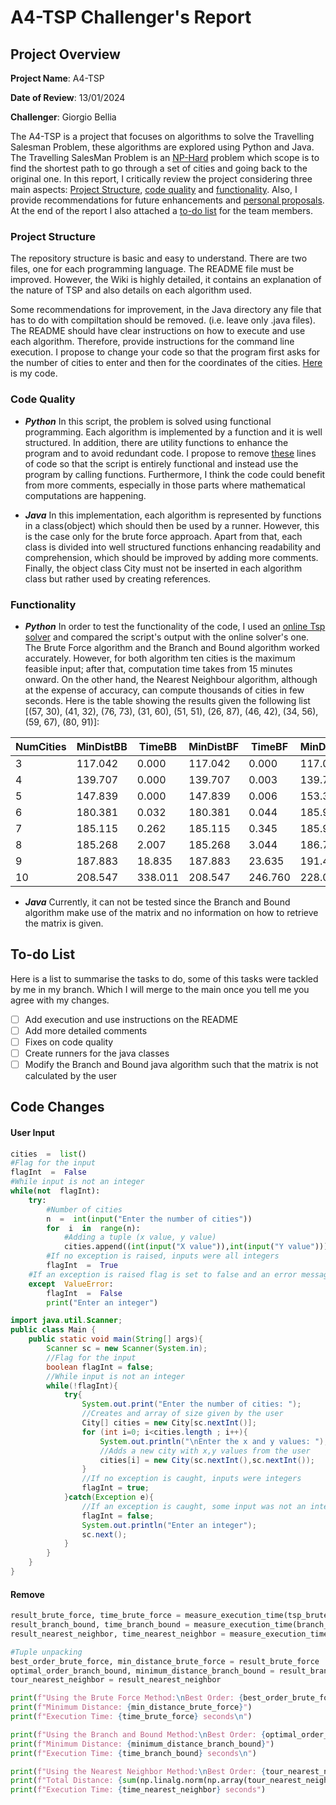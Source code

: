 # A4-TSP Challenger's Report

## Project Overview

**Project Name**: A4-TSP

**Date of Review**: 13/01/2024

**Challenger**: Giorgio Bellia

The A4-TSP is a project that focuses on algorithms to solve the Travelling Salesman Problem, these algorithms are explored using Python and Java. The Travelling SalesMan Problem is an [NP-Hard](https://en.wikipedia.org/wiki/NP-hardness) problem which scope is to find the shortest path to go through a set of cities and going back to the original one.
In this report, I critically review the project considering three main aspects: [Project Structure](#project-structure), [code quality](#code-quality) and [functionality](#functionality). Also, I provide recommendations for future enhancements and [personal proposals](#code-changes). At the end of the report I also attached a [to-do list](#to-do-list) for the team members.


### Project Structure

The repository structure is basic and easy to understand. There are two files, one for each programming language. The README file must be improved. However, the Wiki is highly detailed, it contains an explanation of the nature of TSP and also details on each algorithm used. 

Some recommendations for improvement, in the Java directory any file that has to do with compiltation should be removed. (i.e. leave only .java files).
The README should have clear instructions on how to execute and use each algorithm. Therefore, provide instructions for the command line execution. 
I propose to change your code so that the program first asks for the number of cities to enter and then for the coordinates of the cities. [Here](#user-input) is my code. 

### Code Quality
- ***Python***
In this script, the problem is solved using functional programming. Each algorithm is implemented by a function and it is well structured. In addition, there are utility functions to enhance the program and to avoid redundant code. I propose to remove [these](#remove) lines of code so that the script is entirely functional and instead use the program by calling functions. Furthermore, I think the code could benefit from more comments, especially in those parts where mathematical computations are happening.

- ***Java***
In this implementation, each algorithm is represented by functions in a class(object) which should then be used by a runner. However, this is the case only for the brute force approach. Apart from that, each class is divided into well structured functions enhancing readability and comprehension, which should be improved by adding more comments. Finally,  the object class City must not be inserted in each algorithm class but rather used by creating references.

### Functionality 
- ***Python***
In order to test the functionality of the code, I used an [online Tsp solver](https://www.lancaster.ac.uk/fas/psych/software/TSP/TSP.html) and compared the script's output with the online solver's one. The Brute Force algorithm and the Branch and Bound algorithm worked accurately. However, for both algorithm ten cities is the maximum feasible input; after that, computation time takes from 15 minutes onward. On the other hand, the Nearest Neighbour algorithm, although at the expense of accuracy, can compute thousands of cities in few seconds.
Here is the table showing the results given the following list [(57, 30), (41, 32), (76, 73), (31, 60), (51, 51), (26, 87), (46, 42), (34, 56), (59, 67), (80, 91)]:

| NumCities | MinDistBB | TimeBB   | MinDistBF | TimeBF   | MinDistNN | TimeNN |
|-----------|-----------|----------|-----------|----------|-----------|--------|
| 3         | 117.042   | 0.000    | 117.042   | 0.000    | 117.042   | 0.0    |
| 4         | 139.707   | 0.000    | 139.707   | 0.003    | 139.707   | 0.0    |
| 5         | 147.839   | 0.000    | 147.839   | 0.006    | 153.378   | 0.0    |
| 6         | 180.381   | 0.032    | 180.381   | 0.044    | 185.920   | 0.0    |
| 7         | 185.115   | 0.262    | 185.115   | 0.345    | 185.925   | 0.0    |
| 8         | 185.268   | 2.007    | 185.268   | 3.044    | 186.713   | 0.0    |
| 9         | 187.883   | 18.835   | 187.883   | 23.635   | 191.406   | 0.0    |
| 10        | 208.547   | 338.011  | 208.547   | 246.760  | 228.026   | 0.0    |


- ***Java*** 
Currently, it can not be tested since the Branch and Bound algorithm make use of the matrix and no information on how to retrieve the matrix is given.
## To-do List
Here is a list to summarise the tasks to do, some of this tasks were tackled by me in my branch. Which I will merge to the main once you tell me you agree with my changes.
- [ ] Add execution and use instructions on the README
- [ ] Add more detailed comments
- [ ] Fixes on code quality
- [ ] Create runners for the java classes
- [ ] Modify the Branch and Bound java algorithm such that the matrix is not calculated by the user

## Code Changes
#### User Input 

```python
cities  =  list()
#Flag for the input
flagInt  =  False
#While input is not an integer
while(not  flagInt):
	try:
		#Number of cities
		n  =  int(input("Enter the number of cities"))
		for  i  in  range(n):
			#Adding a tuple (x value, y value)
			cities.append((int(input("X value")),int(input("Y value"))))
		#If no exception is raised, inputs were all integers
		flagInt  =  True
	#If an exception is raised flag is set to false and an error message is printed
	except  ValueError:
		flagInt  =  False
		print("Enter an integer") 
```

```java
import java.util.Scanner;
public class Main {
    public static void main(String[] args){
        Scanner sc = new Scanner(System.in);
        //Flag for the input
        boolean flagInt = false;
        //While input is not an integer
        while(!flagInt){
            try{
                System.out.print("Enter the number of cities: ");
                //Creates and array of size given by the user
                City[] cities = new City[sc.nextInt()];
                for (int i=0; i<cities.length ; i++){
                    System.out.println("\nEnter the x and y values: ");
                    //Adds a new city with x,y values from the user
                    cities[i] = new City(sc.nextInt(),sc.nextInt());    
                }
                //If no exception is caught, inputs were integers
                flagInt = true;
            }catch(Exception e){
                //If an exception is caught, some input was not an integer
                flagInt = false;
                System.out.println("Enter an integer");
                sc.next();
            }
        }
    }
}
```
#### Remove 
```python
result_brute_force, time_brute_force = measure_execution_time(tsp_brute_force, cities)
result_branch_bound, time_branch_bound = measure_execution_time(branch_and_bound_tsp, cities)
result_nearest_neighbor, time_nearest_neighbor = measure_execution_time(nearest_neighbor_tsp, cities)

#Tuple unpacking
best_order_brute_force, min_distance_brute_force = result_brute_force
optimal_order_branch_bound, minimum_distance_branch_bound = result_branch_bound
tour_nearest_neighbor = result_nearest_neighbor

print(f"Using the Brute Force Method:\nBest Order: {best_order_brute_force}")
print(f"Minimum Distance: {min_distance_brute_force}")
print(f"Execution Time: {time_brute_force} seconds\n")

print(f"Using the Branch and Bound Method:\nBest Order: {optimal_order_branch_bound}")
print(f"Minimum Distance: {minimum_distance_branch_bound}")
print(f"Execution Time: {time_branch_bound} seconds\n")

print(f"Using the Nearest Neighbor Method:\nBest Order: {tour_nearest_neighbor}")
print(f"Total Distance: {sum(np.linalg.norm(np.array(tour_nearest_neighbor[i]) - np.array(tour_nearest_neighbor[i + 1])) for i in range(len(tour_nearest_neighbor) - 1))}")
print(f"Execution Time: {time_nearest_neighbor} seconds")
```
